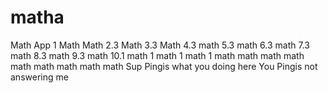 # matha
Math App 1
Math
Math 2.3
Math 3.3
Math 4.3
math 5.3
math 6.3
math 7.3
math 8.3
math 9.3
math 10.1
math 1
math 1
math 1
math
math
math
math
math
math
math
math
math
Sup Pingis what you doing here
You Pingis not answering me 
